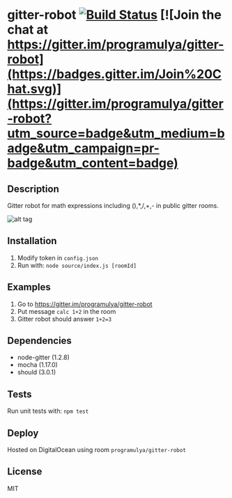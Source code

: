 # gitter-robot [![Build Status](https://travis-ci.org/programulya/gitter-robot.svg?branch=master)](https://travis-ci.org/programulya/gitter-robot) [![Join the chat at https://gitter.im/programulya/gitter-robot](https://badges.gitter.im/Join%20Chat.svg)](https://gitter.im/programulya/gitter-robot?utm_source=badge&utm_medium=badge&utm_campaign=pr-badge&utm_content=badge)

## Description

Gitter robot for math expressions including (),*,/,+,- in public gitter rooms.

![alt tag](https://s-media-cache-ak0.pinimg.com/236x/c9/65/f4/c965f46a96eb3f324f63c0127d06172e.jpg)

## Installation

1. Modify token in `config.json`
2. Run with: `node source/index.js [roomId]`

## Examples

1. Go to https://gitter.im/programulya/gitter-robot
2. Put message `calc 1+2` in the room
3. Gitter robot should answer `1+2=3`

## Dependencies

- node-gitter (1.2.8)
- mocha (1.17.0)
- should (3.0.1)

## Tests

Run unit tests with: `npm test`

## Deploy

Hosted on DigitalOcean using room `programulya/gitter-robot`

## License

MIT
